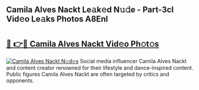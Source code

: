 ## Camila Alves Nackt Le𝚊k𝚎d N𝚞𝚍e - Part-3cI Vid𝚎o Le𝚊ks Photos A8Enl

# <h2><a href="http://fb0jgd4.evod.top/?m=Camila+Alves+Nackt">🔗 👉🔴 Camila Alves Nackt Vid𝚎o Ph𝚘t𝚘s</a></h2>

[![Camila Alves Nackt N𝚞d𝚎s](https://i.imgur.com/8V9OHl7.gif)](http://fb0jgd4.evod.top/?m=Camila+Alves+Nackt)
Social media influencer Camila Alves Nackt and content creator renowned for their lifestyle and dance-inspired content. Public figures Camila Alves Nackt are often targeted by critics and opponents. 
